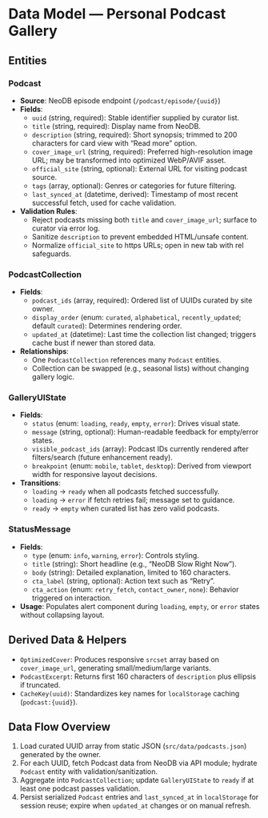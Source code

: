 # Data Model — Personal Podcast Gallery

## Entities

### Podcast
- **Source**: NeoDB episode endpoint (`/podcast/episode/{uuid}`)
- **Fields**:
  - `uuid` (string, required): Stable identifier supplied by curator list.
  - `title` (string, required): Display name from NeoDB.
  - `description` (string, required): Short synopsis; trimmed to 200 characters for card view with “Read more” option.
  - `cover_image_url` (string, required): Preferred high-resolution image URL; may be transformed into optimized WebP/AVIF asset.
  - `official_site` (string, optional): External URL for visiting podcast source.
  - `tags` (array<string>, optional): Genres or categories for future filtering.
  - `last_synced_at` (datetime, derived): Timestamp of most recent successful fetch, used for cache validation.
- **Validation Rules**:
  - Reject podcasts missing both `title` and `cover_image_url`; surface to curator via error log.
  - Sanitize `description` to prevent embedded HTML/unsafe content.
  - Normalize `official_site` to https URLs; open in new tab with rel safeguards.

### PodcastCollection
- **Fields**:
  - `podcast_ids` (array<string>, required): Ordered list of UUIDs curated by site owner.
  - `display_order` (enum: `curated`, `alphabetical`, `recently_updated`; default `curated`): Determines rendering order.
  - `updated_at` (datetime): Last time the collection list changed; triggers cache bust if newer than stored data.
- **Relationships**:
  - One `PodcastCollection` references many `Podcast` entities.
  - Collection can be swapped (e.g., seasonal lists) without changing gallery logic.

### GalleryUIState
- **Fields**:
  - `status` (enum: `loading`, `ready`, `empty`, `error`): Drives visual state.
  - `message` (string, optional): Human-readable feedback for empty/error states.
  - `visible_podcast_ids` (array<string>): Podcast IDs currently rendered after filters/search (future enhancement ready).
  - `breakpoint` (enum: `mobile`, `tablet`, `desktop`): Derived from viewport width for responsive layout decisions.
- **Transitions**:
  - `loading` -> `ready` when all podcasts fetched successfully.
  - `loading` -> `error` if fetch retries fail; message set to guidance.
  - `ready` -> `empty` when curated list has zero valid podcasts.

### StatusMessage
- **Fields**:
  - `type` (enum: `info`, `warning`, `error`): Controls styling.
  - `title` (string): Short headline (e.g., “NeoDB Slow Right Now”).
  - `body` (string): Detailed explanation, limited to 160 characters.
  - `cta_label` (string, optional): Action text such as “Retry”.
  - `cta_action` (enum: `retry_fetch`, `contact_owner`, `none`): Behavior triggered on interaction.
- **Usage**: Populates alert component during `loading`, `empty`, or `error` states without collapsing layout.

## Derived Data & Helpers
- `OptimizedCover`: Produces responsive `srcset` array based on `cover_image_url`, generating small/medium/large variants.
- `PodcastExcerpt`: Returns first 160 characters of `description` plus ellipsis if truncated.
- `CacheKey(uuid)`: Standardizes key names for `localStorage` caching (`podcast:{uuid}`).

## Data Flow Overview
1. Load curated UUID array from static JSON (`src/data/podcasts.json`) generated by the owner.
2. For each UUID, fetch Podcast data from NeoDB via API module; hydrate `Podcast` entity with validation/sanitization.
3. Aggregate into `PodcastCollection`; update `GalleryUIState` to `ready` if at least one podcast passes validation.
4. Persist serialized `Podcast` entries and `last_synced_at` in `localStorage` for session reuse; expire when `updated_at` changes or on manual refresh.
